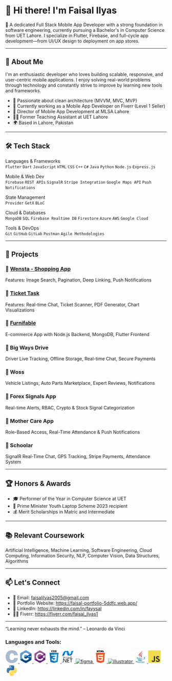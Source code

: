 # 👋 Hi there! I'm Faisal Ilyas

🎯 A dedicated Full Stack Mobile App Developer with a strong foundation in software engineering, currently pursuing a Bachelor's in Computer Science from UET Lahore. I specialize in Flutter, Firebase, and full-cycle app development—from UI/UX design to deployment on app stores.

---

## 🚀 About Me
I'm an enthusiastic developer who loves building scalable, responsive, and user-centric mobile applications. I enjoy solving real-world problems through technology and constantly strive to improve by learning new tools and frameworks.

- 🧠 Passionate about clean architecture (MVVM, MVC, MVP)
- 💼 Currently working as a Mobile App Developer on Fiverr (Level 1 Seller)
- 📌 Director of Mobile App Development at MLSA Lahore
- 👨‍🏫 Former Teaching Assistant at UET Lahore
- 🌍 Based in Lahore, Pakistan

---

## 🛠️ Tech Stack

Languages & Frameworks  
`Flutter` `Dart` `JavaScript` `HTML` `CSS` `C++` `C#` `Java` `Python` `Node.js` `Express.js`

Mobile & Web Dev  
`Firebase` `REST APIs` `SignalR` `Stripe Integration` `Google Maps API` `Push Notifications`

State Management  
`Provider` `GetX` `BLoC`

Cloud & Databases  
`MongoDB` `SQL` `Firebase Realtime DB` `Firestore` `Azure` `AWS` `Google Cloud`

Tools & DevOps  
`Git` `GitHub` `GitLab` `Postman` `Agile Methodologies`

---

## 📱 Projects

### 🔹 [Wensta - Shopping App](https://apps.apple.com/au/app/wensta-online-shopping-app/id6503895782)
Features: Image Search, Pagination, Deep Linking, Push Notifications

### 🔹 [Ticket Task](https://apps.apple.com/au/app/task-ticket/id6480401564)
Features: Real-time Chat, Ticket Scanner, PDF Generator, Chart Visualizations

### 🔹 [Furnifable](https://furnifable-b3959.web.app/)
E-commerce App with Node.js Backend, MongoDB, Flutter Frontend

### 🔹 Big Ways Drive
Driver Live Tracking, Offline Storage, Real-time Chat, Secure Payments

### 🔹 Woss
Vehicle Listings, Auto Parts Marketplace, Expert Reviews, Notifications

### 🔹 Forex Signals App
Real-time Alerts, RBAC, Crypto & Stock Signal Categorization

### 🔹 Mother Care App
Role-Based Access, Real-Time Attendance & Push Notifications

### 🔹 Schoolar
SignalR Real-Time Chat, GPS Tracking, Stripe Payments, Attendance System

---

## 🏆 Honors & Awards
- 🎓 Performer of the Year in Computer Science at UET
- 🏅 Prime Minister Youth Laptop Scheme 2023 recipient
- 💰 Merit Scholarships in Matric and Intermediate

---

## 📚 Relevant Coursework
Artificial Intelligence, Machine Learning, Software Engineering, Cloud Computing, Information Security, NLP, Computer Vision, Data Structures, Algorithms

---

## 📫 Let's Connect

- 📧 Email: faisalilyas2005@gmail.com  
- 💼 Portfolio Website: https://faisal-portfolio-5ddfc.web.app/  
- 🔗 LinkedIn: https://linkedin.com/in/fayysal  
- 🧑‍💻 Fiverr: https://fiverr.com/faisal_ilyas1

---

“Learning never exhausts the mind.” – Leonardo da Vinci



<h3 align="left">Languages and Tools:</h3>
<p align="left">
  <a href="https://www.cprogramming.com/" target="_blank" rel="noreferrer">
    <img src="https://raw.githubusercontent.com/devicons/devicon/master/icons/c/c-original.svg" alt="c" width="40" height="40"/>
  </a>
  <a href="https://www.w3schools.com/cpp/" target="_blank" rel="noreferrer">
    <img src="https://raw.githubusercontent.com/devicons/devicon/master/icons/cplusplus/cplusplus-original.svg" alt="cplusplus" width="40" height="40"/>
  </a>
  <a href="https://www.w3schools.com/cs/" target="_blank" rel="noreferrer">
    <img src="https://raw.githubusercontent.com/devicons/devicon/master/icons/csharp/csharp-original.svg" alt="csharp" width="40" height="40"/>
  </a>
  <a href="https://www.w3schools.com/css/" target="_blank" rel="noreferrer">
    <img src="https://raw.githubusercontent.com/devicons/devicon/master/icons/css3/css3-original-wordmark.svg" alt="css3" width="40" height="40"/>
  </a>
  <a href="https://dotnet.microsoft.com/" target="_blank" rel="noreferrer">
    <img src="https://raw.githubusercontent.com/devicons/devicon/master/icons/dot-net/dot-net-original-wordmark.svg" alt="dotnet" width="40" height="40"/>
  </a>
  <a href="https://www.figma.com/" target="_blank" rel="noreferrer">
    <img src="https://www.vectorlogo.zone/logos/figma/figma-icon.svg" alt="figma" width="40" height="40"/>
  </a>
  <a href="https://www.w3.org/html/" target="_blank" rel="noreferrer">
    <img src="https://raw.githubusercontent.com/devicons/devicon/master/icons/html5/html5-original-wordmark.svg" alt="html5" width="40" height="40"/>
  </a>
  <a href="https://www.adobe.com/in/products/illustrator.html" target="_blank" rel="noreferrer">
    <img src="https://www.vectorlogo.zone/logos/adobe_illustrator/adobe_illustrator-icon.svg" alt="illustrator" width="40" height="40"/>
  </a>
  <a href="https://www.java.com" target="_blank" rel="noreferrer">
    <img src="https://raw.githubusercontent.com/devicons/devicon/master/icons/java/java-original.svg" alt="java" width="40" height="40"/>
  </a>
  <a href="https://developer.mozilla.org/en-US/docs/Web/JavaScript" target="_blank" rel="noreferrer">
    <img src="https://raw.githubusercontent.com/devicons/devicon/master/icons/javascript/javascript-original.svg" alt="javascript" width="40" height="40"/>
  </a>
  <a href="https://www.python.org" target="_blank" rel="noreferrer">
    <img src="https://raw.githubusercontent.com/devicons/devicon/master/icons/python/python-original.svg" alt="python" width="40" height="40"/>
  </a>
</p>
